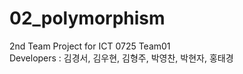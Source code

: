 # 02_polymorphism

2nd Team Project for ICT 0725 Team01 <br/>
Developers : 김경서, 김우현, 김형주, 박영찬, 박현자, 홍태경
